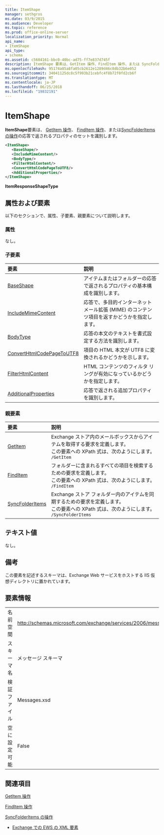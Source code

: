 ```yaml
---
title: ItemShape
manager: sethgros
ms.date: 03/9/2015
ms.audience: Developer
ms.topic: reference
ms.prod: office-online-server
localization_priority: Normal
api_name:
- ItemShape
api_type:
- schema
ms.assetid: c5604161-bbc0-40bc-ad75-ff7e837d745f
description: ItemShape 要素は、GetItem 操作、FindItem 操作、または SyncFolderItems 操作の応答で返されるプロパティのセットを識別します。
ms.openlocfilehash: 95174a85a8fa05cb2612e1289d46c8db32b6e052
ms.sourcegitcommit: 34041125dc8c5f993b21cebfc4f8b72f0fd2cb6f
ms.translationtype: MT
ms.contentlocale: ja-JP
ms.lasthandoff: 06/25/2018
ms.locfileid: "19832191"
---
```

# <a name="itemshape"></a>ItemShape

**ItemShape**要素は、 [GetItem 操作](getitem-operation.md)、 [FindItem 操作](finditem-operation.md)、または[SyncFolderItems の操作](syncfolderitems-operation.md)の応答で返されるプロパティのセットを識別します。 
  
```XML
<ItemShape>
   <BaseShape/>
   <IncludeMimeContent/>
   <BodyType/>
   <FilterHtmlContent/>
   <ConvertHtmlCodePageToUTF8/>
   <AdditionalProperties/>
</ItemShape>
```

 **ItemResponseShapeType**
## <a name="attributes-and-elements"></a>属性および要素

以下のセクションで、属性、子要素、親要素について説明します。
  
### <a name="attributes"></a>属性

なし。
  
### <a name="child-elements"></a>子要素

|**要素**|**説明**|
|:-----|:-----|
|[BaseShape](baseshape.md) <br/> |アイテムまたはフォルダーの応答で返されるプロパティの基本構成を識別します。  <br/> |
|[IncludeMimeContent](includemimecontent.md) <br/> |応答で、多目的インターネット メール拡張 (MIME) のコンテンツ項目を返すかどうかを指定します。  <br/> |
|[BodyType](bodytype.md) <br/> |応答の本文のテキストを書式設定する方法を識別します。  <br/> |
|[ConvertHtmlCodePageToUTF8](converthtmlcodepagetoutf8.md) <br/> |項目の HTML 本文が UTF8 に変換されるかどうかを示します。  <br/> |
|[FilterHtmlContent](filterhtmlcontent.md) <br/> |HTML コンテンツのフィルタ リングが有効になっているかどうかを指定します。  <br/> |
|[AdditionalProperties](additionalproperties.md) <br/> |応答で返される追加プロパティを識別します。  <br/> |
   
### <a name="parent-elements"></a>親要素

|**要素**|**説明**|
|:-----|:-----|
|[GetItem](getitem.md) <br/> |Exchange ストア内のメールボックスからアイテムを取得する要求を定義します。  <br/> この要素への XPath 式は、次のようにします。  <br/>  `/GetItem` <br/> |
|[FindItem](finditem.md) <br/> |フォルダーに含まれるすべての項目を検索するための要求を定義します。  <br/> この要素への XPath 式は、次のようにします。  <br/>  `/FindItem` <br/> |
|[SyncFolderItems](syncfolderitems.md) <br/> |Exchange ストア フォルダー内のアイテムを同期するための要求を定義します。  <br/> この要素への XPath 式は、次のようにします。  <br/>  `/SyncFolderItems` <br/> |
   
## <a name="text-value"></a>テキスト値

なし。
  
## <a name="remarks"></a>備考

この要素を記述するスキーマは、Exchange Web サービスをホストする IIS 仮想ディレクトリに置かれています。
  
## <a name="element-information"></a>要素情報

|||
|:-----|:-----|
|名前空間  <br/> |http://schemas.microsoft.com/exchange/services/2006/messages  <br/> |
|スキーマ名  <br/> |メッセージ スキーマ  <br/> |
|検証ファイル  <br/> |Messages.xsd  <br/> |
|空に設定可能  <br/> |False  <br/> |
   
## <a name="see-also"></a>関連項目




  [GetItem 操作](getitem-operation.md)
  

  [FindItem 操作](finditem-operation.md)
  
[SyncFolderItems の操作](syncfolderitems-operation.md)


- [Exchange での EWS の XML 要素](ews-xml-elements-in-exchange.md)

